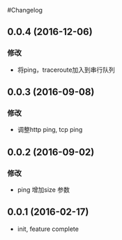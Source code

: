 #Changelog

## 0.0.4 (2016-12-06)
### 修改
* 将ping，traceroute加入到串行队列

## 0.0.3 (2016-09-08)
### 修改
* 调整http ping, tcp ping

## 0.0.2 (2016-09-02)
### 修改
* ping 增加size 参数

## 0.0.1 (2016-02-17)
* init, feature complete
